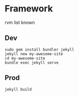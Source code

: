 # Framework

rvm list known

## Dev

```
sudo gem install bundler jekyll
jekyll new my-awesome-site
cd my-awesome-site
bundle exec jekyll serve
```

## Prod

```
jekyll build
```